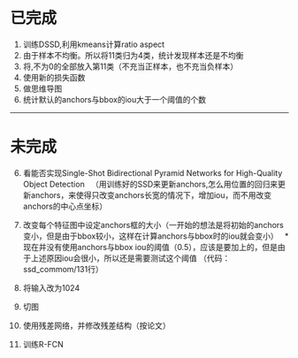 # 已完成
1. 训练DSSD,利用kmeans计算ratio aspect  
2. 由于样本不均衡。所以将11类归为4类，统计发现样本还是不均衡  
3. 将<truncation>,<occlusion>不为0的全部放入第11类（不充当正样本，也不充当负样本）
4. 使用新的损失函数  
5. 做思维导图  
6. 统计默认的anchors与bbox的iou大于一个阈值的个数



---
# 未完成  
6. 看能否实现Single-Shot Bidirectional Pyramid Networks for High-Quality Object Detection  
（用训练好的SSD来更新anchors,怎么用位置的回归来更新anchors，来使得只改变anchors长宽的情况下，增加iou，而不用改变anchors的中心点坐标）
1. 改变每个特征图中设定anchors框的大小（一开始的想法是将初始的anchors变小，但是由于bbox较小，这样在计算anchors与bbox时的iou就会变小）  
*现在并没有使用anchors与bbox iou的阈值（0.5），应该是要加上的，但是由于上述原因iou会很小，所以还是需要测试这个阈值 （代码：ssd_commom/131行）  
2. 将输入改为1024 


 
 
3. 切图  


4. 使用残差网络，并修改残差结构（按论文）
5. 训练R-FCN  


